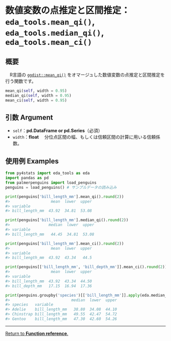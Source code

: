 # 数値変数の点推定と区間推定：`eda_tools.mean_qi()`, `eda_tools.median_qi()`, `eda_tools.mean_ci()`

## 概要

　R言語の [`ggdist::mean_qi()`](https://mjskay.github.io/ggdist/reference/point_interval.html) をオマージュした数値変数の点推定と区間推定を行う関数です。

```python
mean_qi(self, width = 0.95)
median_qi(self, width = 0.95)
mean_ci(self, width = 0.95)
```

## 引数 Argument

- `self`：**pd.DataFrame or pd.Series**（必須）
- `width`：**float**
　分位点区間の幅、もしくは信頼区間の計算に用いる信頼係数。

## 使用例 Examples

```python
from py4stats import eda_tools as eda
import pandas as pd
from palmerpenguins import load_penguins
penguins = load_penguins() # サンプルデータの読み込み

print(penguins['bill_length_mm'].mean_qi().round(2))
#>                  mean  lower  upper
#> variable                           
#> bill_length_mm  43.92  34.81  53.08

print(penguins['bill_length_mm'].median_qi().round(2))
#>                 median  lower  upper
#> variable                            
#> bill_length_mm   44.45  34.81  53.08

print(penguins['bill_length_mm'].mean_ci().round(2))
#>                  mean  lower  upper
#> variable                           
#> bill_length_mm  43.92  43.34   44.5

print(penguins[['bill_length_mm', 'bill_depth_mm']].mean_ci().round(2))
#>                  mean  lower  upper
#> variable                           
#> bill_length_mm  43.92  43.34  44.50
#> bill_depth_mm   17.15  16.94  17.36

print(penguins.groupby('species')[['bill_length_mm']].apply(eda.median_qi).round(2))
#>                           median  lower  upper
#> species   variable                            
#> Adelie    bill_length_mm   38.80  34.08  44.10
#> Chinstrap bill_length_mm   49.55  42.47  54.72
#> Gentoo    bill_length_mm   47.30  42.60  54.26
```
***
[Return to **Function reference**.](https://github.com/Hirototensho/Py4Stats/blob/main/reference.md)
